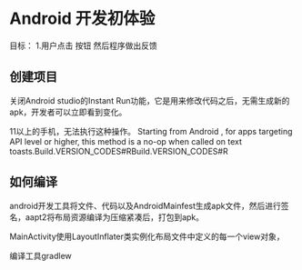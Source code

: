 # Android 开发初体验

目标：
1.用户点击 按钮  然后程序做出反馈


## 创建项目

关闭Android studio的Instant Run功能，它是用来修改代码之后，无需生成新的apk，开发者可以立即看到变化。

11以上的手机，无法执行这种操作。
Starting from Android , for apps targeting API level or higher, this method is a no-op when called on
text toasts.Build.VERSION_CODES#RBuild.VERSION_CODES#R

## 如何编译

android开发工具将文件、代码以及AndroidMainfest生成apk文件，然后进行签名，aapt2将布局资源编译为压缩紧凑后，打包到apk。

MainActivity使用LayoutInflater类实例化布局文件中定义的每一个view对象，

编译工具gradlew



















